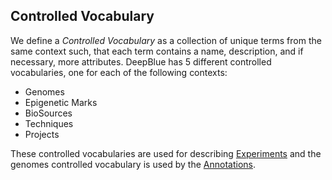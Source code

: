 ## Controlled Vocabulary
We define a *Controlled Vocabulary* as a collection of unique terms from the same context such, that each term contains a name, description, and if necessary, more attributes.
DeepBlue has 5 different controlled vocabularies, one for each of the following contexts:
 * Genomes
 * Epigenetic Marks
 * BioSources
 * Techniques
 * Projects

These controlled vocabularies are used for describing [Experiments](02-01-experiments.md) and the genomes controlled vocabulary is used by the [Annotations](02-02-annotations.md).